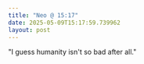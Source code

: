 ```yaml
---
title: "Neo @ 15:17"
date: 2025-05-09T15:17:59.739962
layout: post
---
```


"I guess humanity isn't so bad after all."